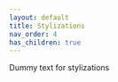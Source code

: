 ```yaml
---
layout: default
title: Stylizations
nav_order: 4
has_children: true
---
```


Dummy text for stylizations